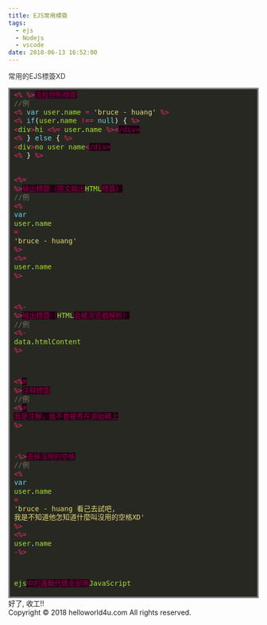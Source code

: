 ```yaml
---
title: EJS常用標簽
tags:
  - ejs
  - Nodejs
  - vscode
date: 2018-06-13 16:52:00
---
```


<span style="color: #2f2f2f; font-family: , &quot;sf ui text&quot; , &quot;arial&quot; , &quot;pingfang sc&quot; , &quot;hiragino sans gb&quot; , &quot;microsoft yahei&quot; , &quot;wenquanyi micro hei&quot; , sans-serif;"><span style="background-color: white;">常用</span></span><span style="background-color: white; color: #2f2f2f;">的</span><span style="background-color: white; color: #2f2f2f;">EJS</span><span style="background-color: white; color: #2f2f2f;">標簽XD</span>
<!-- HTML generated using hilite.me -->
<div style="background: #272822; border-width: 0.1em 0.1em 0.1em 0.8em; border: solid gray; overflow: auto; padding: 0.2em 0.6em; width: auto;"><pre style="line-height: 125%; margin: 0;"><span style="color: #f92672;">&lt;%</span> <span style="color: #f92672;">%&gt;</span><span style="background-color: #1e0010; color: #960050;">流程控制標簽</span>
<span style="color: #75715e;">//例</span>
<span style="color: #f92672;">&lt;%</span> <span style="color: #66d9ef;">var</span> <span style="color: #a6e22e;">user</span><span style="color: #f8f8f2;">.</span><span style="color: #a6e22e;">name</span> <span style="color: #f92672;">=</span> <span style="color: #e6db74;">'bruce - huang'</span> <span style="color: #f92672;">%&gt;</span>
<span style="color: #f92672;">&lt;%</span> <span style="color: #66d9ef;">if</span><span style="color: #f8f8f2;">(</span><span style="color: #a6e22e;">user</span><span style="color: #f8f8f2;">.</span><span style="color: #a6e22e;">name</span> <span style="color: #f92672;">!==</span> <span style="color: #66d9ef;">null</span><span style="color: #f8f8f2;">)</span> <span style="color: #f8f8f2;">{</span> <span style="color: #f92672;">%&gt;</span>
<span style="color: #f92672;">&lt;</span><span style="color: #a6e22e;">div</span><span style="color: #f92672;">&gt;</span><span style="color: #a6e22e;">hi</span> <span style="color: #f92672;">&lt;%=</span> <span style="color: #a6e22e;">user</span><span style="color: #f8f8f2;">.</span><span style="color: #a6e22e;">name</span> <span style="color: #f92672;">%&gt;&lt;</span><span style="background-color: #1e0010; color: #960050;">/div&gt;</span>
<span style="color: #f92672;">&lt;%</span> <span style="color: #f8f8f2;">}</span> <span style="color: #66d9ef;">else</span> <span style="color: #f8f8f2;">{</span> <span style="color: #f92672;">%&gt;</span>
<span style="color: #f92672;">&lt;</span><span style="color: #a6e22e;">div</span><span style="color: #f92672;">&gt;</span><span style="color: #a6e22e;">no</span> <span style="color: #a6e22e;">user</span> <span style="color: #a6e22e;">name</span><span style="color: #f92672;">&lt;</span><span style="background-color: #1e0010; color: #960050;">/div&gt;</span>
<span style="color: #f92672;">&lt;%</span> <span style="color: #f8f8f2;">}</span> <span style="color: #f92672;">%&gt;</span>

<span style="color: #f92672;">&lt;%=</span> <span style="color: #f92672;">%&gt;</span><span style="background-color: #1e0010; color: #960050;">输出標簽（原文输出</span><span style="color: #a6e22e;">HTML</span><span style="background-color: #1e0010; color: #960050;">標簽）</span>
<span style="color: #75715e;">//例</span>
<span style="color: #f92672;">&lt;%</span> <span style="color: #66d9ef;">var</span> <span style="color: #a6e22e;">user</span><span style="color: #f8f8f2;">.</span><span style="color: #a6e22e;">name</span> <span style="color: #f92672;">=</span> <span style="color: #e6db74;">'bruce - huang'</span> <span style="color: #f92672;">%&gt;</span>
<span style="color: #f92672;">&lt;%=</span> <span style="color: #a6e22e;">user</span><span style="color: #f8f8f2;">.</span><span style="color: #a6e22e;">name</span> <span style="color: #f92672;">%&gt;</span>

<span style="color: #f92672;">&lt;%-</span> <span style="color: #f92672;">%&gt;</span><span style="background-color: #1e0010; color: #960050;">输出標簽（</span><span style="color: #a6e22e;">HTML</span><span style="background-color: #1e0010; color: #960050;">会被浏览器解析）</span>
<span style="color: #75715e;">//例</span>
<span style="color: #f92672;">&lt;%-</span> <span style="color: #a6e22e;">data</span><span style="color: #f8f8f2;">.</span><span style="color: #a6e22e;">htmlContent</span> <span style="color: #f92672;">%&gt;</span>

<span style="color: #f92672;">&lt;%</span><span style="background-color: #1e0010; color: #960050;">#</span> <span style="color: #f92672;">%&gt;</span><span style="background-color: #1e0010; color: #960050;">注释標簽</span>
<span style="color: #75715e;">//例</span>
<span style="color: #f92672;">&lt;%</span><span style="background-color: #1e0010; color: #960050;">#</span> <span style="background-color: #1e0010; color: #960050;">我是注解，我不會被秀在源始碼上</span> <span style="color: #f92672;">%&gt;</span>

<span style="color: #f92672;">-%&gt;</span><span style="background-color: #1e0010; color: #960050;">去掉沒用的空格</span>
<span style="color: #75715e;">//例</span>
<span style="color: #f92672;">&lt;%</span> <span style="color: #66d9ef;">var</span> <span style="color: #a6e22e;">user</span><span style="color: #f8f8f2;">.</span><span style="color: #a6e22e;">name</span> <span style="color: #f92672;">=</span> <span style="color: #e6db74;">'bruce - huang 看己去試吧, 我是不知道他怎知道什麼叫沒用的空格XD'</span> <span style="color: #f92672;">%&gt;</span>
<span style="color: #f92672;">&lt;%=</span> <span style="color: #a6e22e;">user</span><span style="color: #f8f8f2;">.</span><span style="color: #a6e22e;">name</span> <span style="color: #f92672;">-%&gt;</span>

<span style="color: #a6e22e;">ejs</span><span style="background-color: #1e0010; color: #960050;">中的邏輯代碼全部用</span><span style="color: #a6e22e;">JavaScript</span>
</pre></div>
好了, 收工!!<div class="blogger-post-footer">Copyright © 2018 helloworld4u.com All rights reserved.</div>
